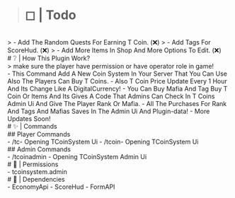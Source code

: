 > # ◻ | Todo
<br>
> - Add The Random Quests For Earning T Coin. (❌)
> - Add Tags For ScoreHud. (❌)
> - Add More Items In Shop And More Options To Edit. (❌)
<br>
# ❔ | How This Plugin Work?
<br>
> make sure the player have permission or have operator role in game!
<br>
- This Command Add A New Coin System In Your Server That You Can Use Also The Players Can Buy T Coins.
- Also T Coin Price Update Every 1 Hour And Its Change Like A DigitalCurrency!
- You Can Buy Mafia And Tag Buy T Coin Or Items And Its Gives A Code That Admins Can Check In T Coins Admin Ui And Give The Player Rank Or Mafia.
- All The Purchases For Rank And Tags And Mafias Saves In The Admin Ui And Plugin-data!
- More Updates Soon!
<br>
# ✨ | Commands 
<br>
## Player Commands
<br>
- /tc- Opening TCoinSystem Ui
- /tcoin- Opening TCoinSystem Ui
<br>
## Admin Commands
<br>
- /tcoinadmin - Opening TCoinSystem Admin Ui
<br>
# 🧨 | Permissions
<br>
- tcoinsystem.admin
<br>
# 🔑 | Dependencies
<br>
- EconomyApi 
- ScoreHud
- FormAPI
